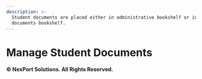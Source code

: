```yaml
---
description: >-
  Student documents are placed either in administrative bookshelf or in
  documents bookshelf.
---
```


# Manage Student Documents

#### © NexPort Solutions. All Rights Reserved.
